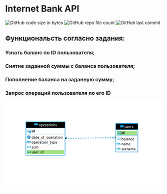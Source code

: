 # Internet Bank API

![GitHub code size in bytes](https://img.shields.io/github/languages/code-size/j-thrash/InternetBankAPI)
![GitHub repo file count](https://img.shields.io/github/directory-file-count/j-thrash/InternetBankAPI)
![GitHub last commit](https://img.shields.io/github/last-commit/j-thrash/InternetBankAPI)

## Функциональсть согласно задания:
### Узнать баланс по ID пользователя;
### Снятие заданной суммы с баланса пользователя;
### Пополнение баланса на заданную сумму;
### Запрос операций пользователя по его ID

![222.png](src%2Fmain%2Fresources%2Fstatic%2F222.png)